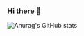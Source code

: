 ### Hi there 👋


![Anurag's GitHub stats](https://github-readme-stats.vercel.app/api?username=MelihYuvaci&show_icons=true)

